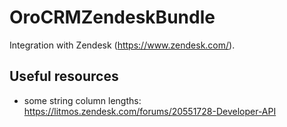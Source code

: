 OroCRMZendeskBundle
===================

Integration with Zendesk (https://www.zendesk.com/).

Useful resources
----------------

* some string column lengths: https://litmos.zendesk.com/forums/20551728-Developer-API
